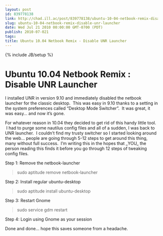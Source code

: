 ```yaml
---
layout: post
id: 839778138
link: http://chad.ill.ac/post/839778138/ubuntu-10-04-netbook-remix-disable-unr-launcher
slug: ubuntu-10-04-netbook-remix-disable-unr-launcher
date: Wed Jul 21 2010 00:00:00 GMT-0700 (PDT)
publish: 2010-07-021
tags: 
title: Ubuntu 10.04 Netbook Remix - Disable UNR Launcher
---
```

{% include JB/setup %}


Ubuntu 10.04 Netbook Remix : Disable UNR Launcher
=================================================

I installed UNR in version 9.10 and immediately disabled the netbook
launcher for the classic desktop.  This was easy in 9.10 thanks to a
setting in the system preferences called “Desktop Mode Switcher”.  It
was great, it was easy… and now it’s gone.

For whatever reason in 10.04 they decided to get rid of this handy
little tool.  I had to purge some nautilus config files and all of a
sudden, I was back to UNR launcher.  I couldn’t find my trusty switcher
so I started looking around the web… people are going through 5-12 steps
to get around this thing, many without full success.  I’m writing this
in the hopes that \_YOU\_ the person reading this finds it before you go
through 12 steps of tweaking config files. 

Step 1: Remove the netbook-launcher

> sudo aptitude remove netbook-launcher

Step 2: Install regular ubuntu-desktop

> sudo aptitude install ubuntu-desktop

Step 3: Restart Gnome

> sudo service gdm restart

Step 4: Login using Gnome as your session

Done and done… hope this saves someone from a headache.

